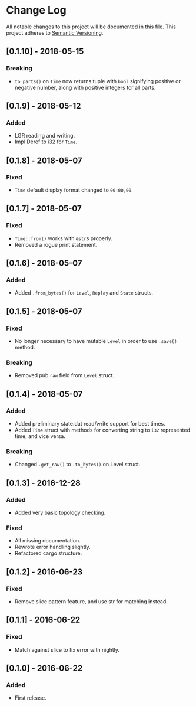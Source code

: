 # Change Log

All notable changes to this project will be documented in this file.
This project adheres to [Semantic Versioning](http://semver.org/).

## \[0.1.10\] - 2018-05-15

### Breaking

-   `to_parts()` on `Time` now returns tuple with `bool` signifying positive
or negative number, along with positive integers for all parts.

## \[0.1.9\] - 2018-05-12

### Added

-   LGR reading and writing.
-   Impl Deref to i32 for `Time`.

## \[0.1.8\] - 2018-05-07

### Fixed

-   `Time` default display format changed to `00:00,00`.

## \[0.1.7\] - 2018-05-07

### Fixed

-   `Time::from()` works with `&str`s properly.
-   Removed a rogue print statement.

## \[0.1.6\] - 2018-05-07

### Added

-   Added `.from_bytes()` for `Level`, `Replay` and `State` structs.

## \[0.1.5\] - 2018-05-07

### Fixed

-   No longer necessary to have mutable `Level` in order to use `.save()` method.

### Breaking

-   Removed pub `raw` field from `Level` struct.

## \[0.1.4\] - 2018-05-07

### Added

-   Added preliminary state.dat read/write support for best times.
-   Added `Time` struct with methods for converting string to `i32` represented time, and vice versa.

### Breaking

-   Changed `.get_raw()` to `.to_bytes()` on Level struct.

## \[0.1.3\] - 2016-12-28

### Added

-   Added very basic topology checking.

### Fixed

-   All missing documentation.
-   Rewrote error handling slightly.
-   Refactored cargo structure.

## \[0.1.2\] - 2016-06-23

### Fixed

-   Remove slice pattern feature, and use str for matching instead.

## \[0.1.1\] - 2016-06-22

### Fixed

-   Match against slice to fix error with nightly.

## \[0.1.0\] - 2016-06-22

### Added

-   First release.

